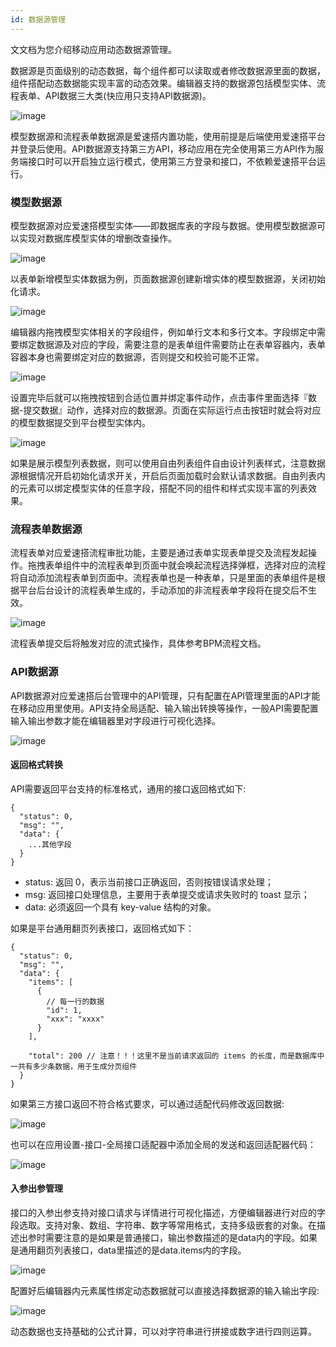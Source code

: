 ```yaml
---
id: 数据源管理
---
```

文文档为您介绍移动应用动态数据源管理。

数据源是页面级别的动态数据，每个组件都可以读取或者修改数据源里面的数据，组件搭配动态数据能实现丰富的动态效果。编辑器支持的数据源包括模型实体、流程表单、API数据三大类(快应用只支持API数据源)。

![image](/img/移动应用/编辑器/数据源管理/data-01.jpg)

模型数据源和流程表单数据源是爱速搭内置功能，使用前提是后端使用爱速搭平台并登录后使用。API数据源支持第三方API，移动应用在完全使用第三方API作为服务端接口时可以开启独立运行模式，使用第三方登录和接口，不依赖爱速搭平台运行。


### 模型数据源

模型数据源对应爱速搭模型实体——即数据库表的字段与数据。使用模型数据源可以实现对数据库模型实体的增删改查操作。

![image](/img/移动应用/编辑器/数据源管理/data-02.jpg)
 
以表单新增模型实体数据为例，页面数据源创建新增实体的模型数据源，关闭初始化请求。

![image](/img/移动应用/编辑器/数据源管理/data-03.jpg)

编辑器内拖拽模型实体相关的字段组件，例如单行文本和多行文本。字段绑定中需要绑定数据源及对应的字段，需要注意的是表单组件需要防止在表单容器内，表单容器本身也需要绑定对应的数据源，否则提交和校验可能不正常。

![image](/img/移动应用/编辑器/数据源管理/data-04.jpg)

设置完毕后就可以拖拽按钮到合适位置并绑定事件动作，点击事件里面选择『数据-提交数据』动作，选择对应的数据源。页面在实际运行点击按钮时就会将对应的模型数据提交到平台模型实体内。

![image](/img/移动应用/编辑器/数据源管理/data-05.jpg)


如果是展示模型列表数据，则可以使用自由列表组件自由设计列表样式，注意数据源根据情况开启初始化请求开关，开启后页面加载时会默认请求数据。自由列表内的元素可以绑定模型实体的任意字段，搭配不同的组件和样式实现丰富的列表效果。


### 流程表单数据源

流程表单对应爱速搭流程审批功能，主要是通过表单实现表单提交及流程发起操作。拖拽表单组件中的流程表单到页面中就会唤起流程选择弹框，选择对应的流程将自动添加流程表单到页面中。流程表单也是一种表单，只是里面的表单组件是根据平台后台设计的流程表单生成的，手动添加的非流程表单字段将在提交后不生效。

![image](/img/移动应用/编辑器/数据源管理/data-06.jpg)

流程表单提交后将触发对应的流式操作，具体参考BPM流程文档。

### API数据源

API数据源对应爱速搭后台管理中的API管理，只有配置在API管理里面的API才能在移动应用里使用。API支持全局适配、输入输出转换等操作，一般API需要配置输入输出参数才能在编辑器里对字段进行可视化选择。

![image](/img/移动应用/编辑器/数据源管理/data-07.jpg)

#### 返回格式转换

API需要返回平台支持的标准格式，通用的接口返回格式如下:

```
{
  "status": 0,
  "msg": "",
  "data": {
    ...其他字段
  }
}
```

 - status: 返回 0，表示当前接口正确返回，否则按错误请求处理；
 - msg: 返回接口处理信息，主要用于表单提交或请求失败时的 toast 显示；
 - data: 必须返回一个具有 key-value 结构的对象。

如果是平台通用翻页列表接口，返回格式如下：

```
{
  "status": 0,
  "msg": "",
  "data": {
    "items": [
      {
        // 每一行的数据
        "id": 1,
        "xxx": "xxxx"
      }
    ],

    "total": 200 // 注意！！！这里不是当前请求返回的 items 的长度，而是数据库中一共有多少条数据，用于生成分页组件
  }
}
```

如果第三方接口返回不符合格式要求，可以通过适配代码修改返回数据:

![image](/img/移动应用/编辑器/数据源管理/data-08.jpg)

也可以在应用设置-接口-全局接口适配器中添加全局的发送和返回适配器代码：

![image](/img/移动应用/编辑器/数据源管理/data-09.jpg)

#### 入参出参管理

接口的入参出参支持对接口请求与详情进行可视化描述，方便编辑器进行对应的字段选取。支持对象、数组、字符串、数字等常用格式，支持多级嵌套的对象。在描述出参时需要注意的是如果是普通接口，输出参数描述的是data内的字段。如果是通用翻页列表接口，data里描述的是data.items内的字段。


![image](/img/移动应用/编辑器/数据源管理/data-10.jpg)

配置好后编辑器内元素属性绑定动态数据就可以直接选择数据源的输入输出字段:

![image](/img/移动应用/编辑器/数据源管理/data-11.jpg)

动态数据也支持基础的公式计算，可以对字符串进行拼接或数字进行四则运算。